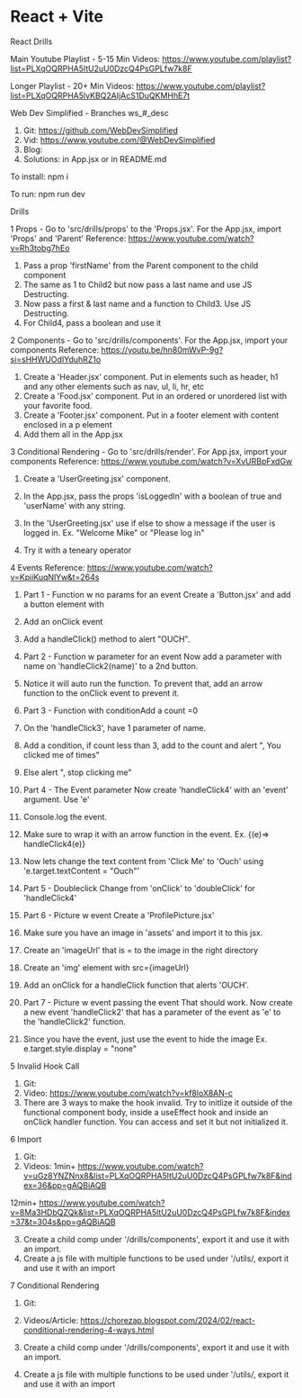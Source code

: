 # React + Vite

React Drills

Main Youtube Playlist - 5-15 Min Videos: https://www.youtube.com/playlist?list=PLXqOQRPHA5ltU2uU0DzcQ4PsGPLfw7k8F

Longer Playlist - 20+ Min Videos: https://www.youtube.com/playlist?list=PLXqOQRPHA5lvKBQ2AIjAcS1DuQKMHhE7t

Web Dev Simplified - Branches ws_#_desc

  1. Git: https://github.com/WebDevSimplified
  2. Vid: https://www.youtube.com/@WebDevSimplified
  3. Blog:  
  4. Solutions: in App.jsx or in README.md


To install: npm i

To run: npm run dev

Drills

1 Props - Go to 'src/drills/props' to the 'Props.jsx'. For the App.jsx, import 'Props' and 'Parent'
  Reference: https://www.youtube.com/watch?v=Rh3tobg7hEo
  1. Pass a prop 'firstName' from the Parent component to the child component
  2. The same as 1 to Child2 but now pass a last name and use JS Destructing.
  3. Now pass a first & last name and a function to Child3. Use JS Destructing. 
  4. For Child4, pass a boolean and use it

2 Components - Go to 'src/drills/components'. For the App.jsx, import your components 
  Reference: https://youtu.be/hn80mWvP-9g?si=sHHWUOdIYduhRZ1o 
  1. Create a 'Header.jsx' component. Put in elements such as header, h1 and any other elements such as nav, ul, li, hr, etc
  2. Create a 'Food.jsx' component. Put in an ordered or unordered list with your favorite food.
  3. Create a 'Footer.jsx' component. Put in a footer element with content enclosed in a p element
  4. Add them all in the App.jsx

3 Conditional Rendering - Go to 'src/drills/render'. For App.jsx, import your components
  Reference: https://www.youtube.com/watch?v=XvURBpFxdGw 
  1. Create a 'UserGreeting.jsx' component. 
  2. In the App.jsx, pass the props 'isLoggedIn' with a boolean of true and 'userName' with any string.
  3. In the 'UserGreeting.jsx' use if else to show a message if the user is logged in. Ex. "Welcome Mike" or "Please log in" 

  4. Try it with a teneary operator 

4 Events
  Reference: https://www.youtube.com/watch?v=KpiiKuqNlYw&t=264s

  
  1. Part 1 - Function w no params for an event Create a 'Button.jsx' and add a button element with
  2. Add an onClick event
  3. Add a handleClick() method to alert "OUCH".

  5. Part 2 - Function w parameter for an event  Now add a parameter with name on 'handleClick2(name)' to a 2nd button. 
  6. Notice it will auto run the function. To prevent that, add an arrow function to the onClick event to prevent it. 

  7. Part 3 - Function with conditionAdd a count =0
  8. On the 'handleClick3', have 1 parameter of name.
  9. Add a condition, if count less than 3, add to the count and alert "<name>, You clicked me <count> of times"
  10. Else alert "<Name>, stop clicking me"
  
  11. Part 4 - The Event parameter Now create 'handleClick4' with an 'event' argument. Use 'e'
  12. Console.log the event.
  13. Make sure to wrap it with an arrow function in the event. Ex. {(e)=> handleClick4(e)} 
  14. Now lets change the text content from 'Click Me' to 'Ouch' using 'e.target.textContent = "Ouch"'
 
  15. Part 5 - Doubleclick Change from 'onClick' to 'doubleClick' for 'handleClick4'

  16. Part 6 - Picture w event Create a 'ProfilePicture.jsx'
  17. Make sure you have an image in 'assets' and import it to this jsx.
  18. Create an 'imageUrl' that is = to the image in the right directory
  19. Create an 'img' element with src={imageUrl}
  20. Add an onClick for a handleClick function that alerts 'OUCH'.

  
  21. Part 7 - Picture w event passing the event That should work. Now create a new event 'handleClick2' that has a parameter of the event as 'e' to the 'handleClick2' function.
  22. Since you have the event, just use the event to hide the image 
  Ex. e.target.style.display = "none"

5 Invalid Hook Call 
  1. Git:
  2. Video: https://www.youtube.com/watch?v=kf8loX8AN-c
  3. There are 3 ways to make the hook invalid. Try to initlize it outside of the functional component body, inside a useEffect hook and inside an onClick handler function. You can access and set it but not initialized it. 

6 Import
  1. Git:
  2. Videos: 1min+ https://www.youtube.com/watch?v=uGz8YNZNnx8&list=PLXqOQRPHA5ltU2uU0DzcQ4PsGPLfw7k8F&index=36&pp=gAQBiAQB

  12min+ https://www.youtube.com/watch?v=8Ma3HDbQZQk&list=PLXqOQRPHA5ltU2uU0DzcQ4PsGPLfw7k8F&index=37&t=304s&pp=gAQBiAQB

  3. Create a child comp under '/drills/components', export it and use it with an import.
  4. Create a js file with multiple functions to be used under '/utils/, export it and use it with an import

7 Conditional Rendering
  1. Git:
  2. Videos/Article: https://chorezap.blogspot.com/2024/02/react-conditional-rendering-4-ways.html 

  3. Create a child comp under '/drills/components', export it and use it with an import.
  4. Create a js file with multiple functions to be used under '/utils/, export it and use it with an import